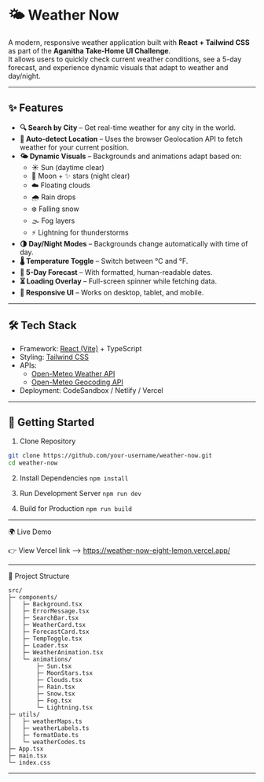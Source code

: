 # 🌤️ Weather Now

A modern, responsive weather application built with **React + Tailwind CSS** as part of the **Aganitha Take-Home UI Challenge**.  
It allows users to quickly check current weather conditions, see a 5-day forecast, and experience dynamic visuals that adapt to weather and day/night.
_____________________________________________________________________________________________________________________________________________________________________________________________________________________

## ✨ Features

- **🔍 Search by City** – Get real-time weather for any city in the world.
- **📍 Auto-detect Location** – Uses the browser Geolocation API to fetch weather for your current position.
- **🌤️ Dynamic Visuals** – Backgrounds and animations adapt based on:
  - ☀️ Sun (daytime clear)
  - 🌙 Moon + ✨ stars (night clear)
  - ☁️ Floating clouds
  - 🌧️ Rain drops
  - ❄️ Falling snow
  - 🌫️ Fog layers
  - ⚡ Lightning for thunderstorms
- **🌗 Day/Night Modes** – Backgrounds change automatically with time of day.
- **🌡️ Temperature Toggle** – Switch between °C and °F.
- **📅 5-Day Forecast** – With formatted, human-readable dates.
- **⏳ Loading Overlay** – Full-screen spinner while fetching data.
- **📱 Responsive UI** – Works on desktop, tablet, and mobile.
_____________________________________________________________________________________________________________________________________________________________________________________________________________________

## 🛠️ Tech Stack

- Framework: [React (Vite)](https://vitejs.dev/) + TypeScript
- Styling: [Tailwind CSS](https://tailwindcss.com/)
- APIs:
  - [Open-Meteo Weather API](https://open-meteo.com/)
  - [Open-Meteo Geocoding API](https://open-meteo.com/en/docs/geocoding-api)
- Deployment: CodeSandbox / Netlify / Vercel
_____________________________________________________________________________________________________________________________________________________________________________________________________________________

## 🚀 Getting Started
1. Clone Repository
```bash
git clone https://github.com/your-username/weather-now.git
cd weather-now
```
2. Install Dependencies 
```npm install```

3. Run Development Server 
```npm run dev```

4. Build for Production 
```npm run build```

_____________________________________________________________________________________________________________________________________________________________________________________________________________________

🌍 Live Demo

👉 View Vercel link -->  https://weather-now-eight-lemon.vercel.app/
_____________________________________________________________________________________________________________________________________________________________________________________________________________________

📖 Project Structure
```
src/
├─ components/
│   ├─ Background.tsx
│   ├─ ErrorMessage.tsx
│   ├─ SearchBar.tsx
│   ├─ WeatherCard.tsx
│   ├─ ForecastCard.tsx
│   ├─ TempToggle.tsx
│   ├─ Loader.tsx
│   ├─ WeatherAnimation.tsx
│   └─ animations/
│       ├─ Sun.tsx
│       ├─ MoonStars.tsx
│       ├─ Clouds.tsx
│       ├─ Rain.tsx
│       ├─ Snow.tsx
│       ├─ Fog.tsx
│       └─ Lightning.tsx
├─ utils/
│   ├─ weatherMaps.ts
│   ├─ weatherLabels.ts
│   ├─ formatDate.ts
│   └─ weatherCodes.ts
├─ App.tsx
├─ main.tsx
└─ index.css
```
_____________________________________________________________________________________________________________________________________________________________________________________________________________________




